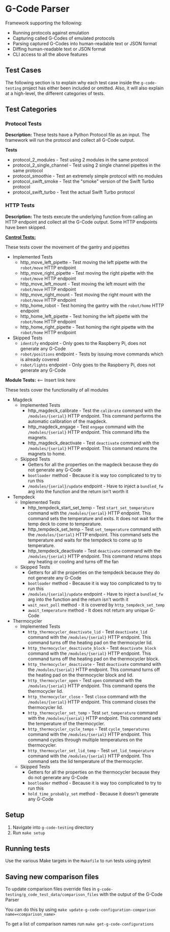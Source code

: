 # G-Code Parser

Framework supporting the following:

- Running protocols against emulation
- Capturing called G-Codes of emulated protocols
- Parsing captured G-Codes into human-readable text or JSON format
- Diffing human-readable text or JSON format
- CLI access to all the above features

## Test Cases

The following section is to explain why each test case inside the `g-code-testing` project has either been included or
omitted. Also, it will also explain at a high-level, the different categories of tests.

## Test Categories

### Protocol Tests

**Description:** These tests have a Python Protocol file as an input. The framework will run the protocol and
collect all G-Code output.

**Tests**

- protocol_2_modules - Test using 2 modules in the same protocol
- protocol_2_single_channel - Test using 2 single channel pipettes in the same protocol
- protocol_smoothie - Test an extremely simple protocol with no modules
- protocol_swift_smoke - Test the "smoke" version of the Swift Turbo protocol
- protocol_swift_turbo - Test the actual Swift Turbo protocol

### HTTP Tests

**Description:** The tests execute the underlying function from calling an HTTP endpoint and collect all the G-Code
output. Some HTTP endpoints have been skipped.

**[Control Tests:](https://github.com/Opentrons/opentrons/blob/edge/robot-server/robot_server/service/legacy/routers/control.py)**

These tests cover the movement of the gantry and pipettes

- Implemented Tests
  - http_move_left_pipette - Test moving the left pipette with the `robot/move` HTTP endpoint
  - http_move_right_pipette - Test moving the right pipette with the `robot/move` HTTP endpoint
  - http_move_left_mount - Test moving the left mount with the `robot/move` HTTP endpoint
  - http_move_right_mount - Test moving the right mount with the `robot/move` HTTP endpoint
  - http_home_robot - Test homing the gantry with the `robot/home` HTTP endpoint
  - http_home_left_pipette - Test homing the left pipette with the `robot/home` HTTP endpoint
  - http_home_right_pipette - Test homing the right pipette with the `robot/home` HTTP endpoint
- Skipped Tests
  - `identify` endpoint - Only goes to the Raspberry Pi, does not generate any G-Code
  - `robot/positions` endpoint - Tests by issuing move commands which is already covered
  - `robot/lights` endpoint - Only goes to the Raspberry Pi, does not generate any G-Code

**Module Tests:** <-- Insert link here

These tests cover the functionality of all modules

- Magdeck
  - Implemented Tests
    - http_magdeck_calibrate - Test the `calibrate` command with the `/modules/{serial}` HTTP endpoint. This command
      performs the automatic calibration of the magdeck.
    - http_magdeck_engage - Test `engage` command with the `/modules/{serial}` HTTP endpoint. This command lifts the
      magnets.
    - http_magdeck_deactivate - Test `deactivate` command with the `/modules/{serial}` HTTP endpoint. This command
      returns the magnets to home.
  - Skipped Tests
    - Getters for all the properties on the magdeck because they do not generate any G-Code
    - `bootloader` method - Because it is way too complicated to try to run this
    - `/modules/{serial}/update` endpoint - Have to inject a `bundled_fw` arg into the function and the return isn't
      worth it
- Tempdeck
  - Implemented Tests
    - http_tempdeck_start_set_temp - Test `start_set_temperature` command with the `/modules/{serial}` HTTP endpoint.
      This command sets the temperature and exits. It does not wait for the temp deck to come to temperature.
    - http_tempdeck_set_temp - Test `set_temperature` command with the `/modules/{serial}` HTTP endpoint. This command
      sets the temperature and waits for the tempdeck to come up to temperature.
    - http_tempdeck_deactivate - Test `deactivate` command with the `/modules/{serial}` HTTP endpoint. This command
      returns stops any heating or cooling and turns off the fan
  - Skipped Tests
    - Getters for all the properties on the tempdeck because they do not generate any G-Code
    - `bootloader` method - Because it is way too complicated to try to run this
    - `/modules/{serial}/update` endpoint - Have to inject a `bundled_fw` arg into the function and the return isn't
      worth it
    - `wait_next_poll` method - It is covered by `http_tempdeck_set_temp`
    - `await_temperature` method - It does not return any unique G-Code
- Thermocycler
  - Implemented Tests
    - `http_thermocycler_deactivate_lid` - Test `deactivate_lid` command with the `/modules/{serial}` HTTP endpoint.
      This command turns off the heating pad on the thermocycler lid.
    - `http_thermocycler_deactivate_block` - Test `deactivate_block` command with the `/modules/{serial}` HTTP endpoint.
      This command turns off the heating pad on the thermocycler block.
    - `http_thermocycler_deactivate` - Test `deactivate` command with the `/modules/{serial}` HTTP endpoint.
      This command turns off the heating pad on the thermocycler block and lid.
    - `http_thermocycler_open` - Test `open` command with the `/modules/{serial}` HTTP endpoint. This command opens
      the thermocycler lid.
    - `http_thermocycler_close` - Test `close` command with the `/modules/{serial}` HTTP endpoint. This command closes
      the thermocycler lid.
    - `http_thermocycler_set_temp` - Test `set_temperature` command with the `/modules/{serial}` HTTP endpoint.
      This command sets the temperature of the thermocycler.
    - `http_thermocycler_cycle_temps` - Test `cycle_temperatures` command with the `/modules/{serial}` HTTP endpoint.
      This command cycles through multiple temperatures on the thermocycler.
    - `http_thermocycler_set_lid_temp` - Test `set_lid_temperature` command with the `/modules/{serial}` HTTP endpoint.
      This command sets the lid temperature of the thermocycler.
  - Skipped Tests
    - Getters for all the properties on the thermocycler because they do not generate any G-Code
    - `bootloader` method - Because it is way too complicated to try to run this
    - `hold_time_probably_set` method - Because it doesn't generate any G-Code

## Setup

1. Navigate into `g-code-testing` directory
2. Run `make setup`

## Running tests

Use the various Make targets in the `Makefile` to run tests using pytest

## Saving new comparison files

To update comparison files override files in `g-code-testing/g_code_test_data/comparison_files` with the output of
the G-Code Parser

You can do this by using `make update-g-code-configuration-comparison name=<comparison_name>`

To get a list of comparison names run `make get-g-code-configurations`

